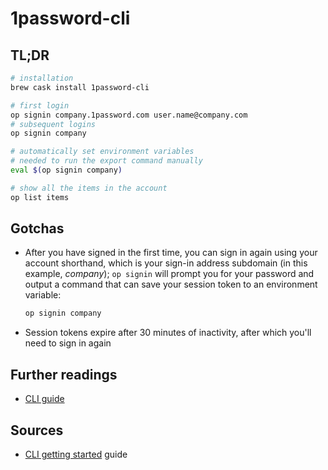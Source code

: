 # 1password-cli

## TL;DR

```sh
# installation
brew cask install 1password-cli

# first login
op signin company.1password.com user.name@company.com
# subsequent logins
op signin company

# automatically set environment variables
# needed to run the export command manually
eval $(op signin company)

# show all the items in the account
op list items
```

## Gotchas

- After you have signed in the first time, you can sign in again using your account shorthand, which is your sign-in address subdomain (in this example, _company_); `op signin` will prompt you for your password and output a command that can save your session token to an environment variable:

  ```sh
  op signin company
  ```

- Session tokens expire after 30 minutes of inactivity, after which you'll need to sign in again

## Further readings

- [CLI guide]

[cli guide]: https://support.1password.com/command-line/

## Sources

- [CLI getting started] guide

[cli getting started]: https://support.1password.com/command-line-getting-started/
